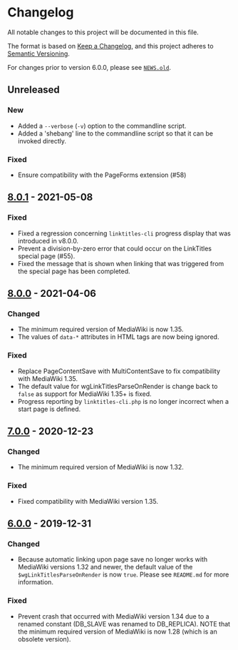 # Changelog

All notable changes to this project will be documented in this file.

The format is based on [Keep a Changelog](https://keepachangelog.com/en/1.0.0/),
and this project adheres to [Semantic Versioning](https://semver.org/spec/v2.0.0.html).

For changes prior to version 6.0.0, please see [`NEWS.old`](news.old).

## Unreleased

### New

- Added a `--verbose` (`-v`) option to the commandline script.
- Added a 'shebang' line to the commandline script so that it can be invoked
  directly.

### Fixed

- Ensure compatibility with the PageForms extension (#58)

## [8.0.1][] - 2021-05-08

### Fixed

- Fixed a regression concerning `linktitles-cli` progress display that was
  introduced in v8.0.0.
- Prevent a division-by-zero error that could occur on the LinkTitles special
  page (#55).
- Fixed the message that is shown when linking that was triggered from the
  special page has been completed.

## [8.0.0][] - 2021-04-06

### Changed

- The minimum required version of MediaWiki is now 1.35.
- The values of `data-*` attributes in HTML tags are now being ignored.

### Fixed

- Replace PageContentSave with MultiContentSave to fix compatibility with MediaWiki 1.35.
- The default value for wgLinkTitlesParseOnRender is change back to `false` as support
  for MediaWiki 1.35+ is fixed.
- Progress reporting by `linktitles-cli.php` is no longer incorrect when a start
  page is defined.

## [7.0.0][] - 2020-12-23

### Changed

- The minimum required version of MediaWiki is now 1.32.

### Fixed

- Fixed compatibility with MediaWiki version 1.35.

## [6.0.0][] - 2019-12-31

### Changed

- Because automatic linking upon page save no longer works with MediaWiki
  versions 1.32 and newer, the default value of the `$wgLinkTitlesParseOnRender`
  is now `true`. Please see `README.md` for more information.

### Fixed

- Prevent crash that occurred with MediaWiki version 1.34 due to a renamed
  constant (DB_SLAVE was renamed to DB_REPLICA). NOTE that the minimum
  required version of MediaWiki is now 1.28 (which is an obsolete version).

[8.0.1]: https://github.com/bovender/LinkTitles/releases/tag/v8.0.1
[8.0.0]: https://github.com/bovender/LinkTitles/releases/tag/v8.0.0
[7.0.0]: https://github.com/bovender/LinkTitles/releases/tag/v7.0.0
[6.0.0]: https://github.com/bovender/LinkTitles/releases/tag/v6.0.0
